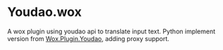 # Youdao.wox
A wox plugin using youdao api to translate input text. Python implement version from [Wox.Plugin.Youdao](https://github.com/qianlifeng/Wox.Plugin.Youdao), adding proxy support.
